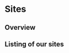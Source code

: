 <!-- TITLE: Sites -->
<!-- SUBTITLE: A quick summary our sites and there uses -->

# Sites
## Overview
## Listing of our sites